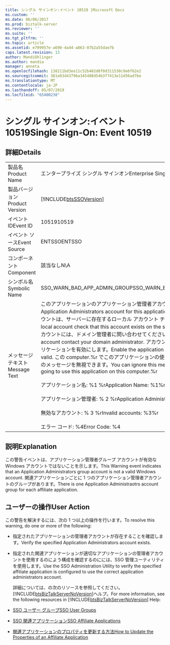 ```yaml
---
title: シングル サインオン:イベント 10519 |Microsoft Docs
ms.custom: ''
ms.date: 06/08/2017
ms.prod: biztalk-server
ms.reviewer: ''
ms.suite: ''
ms.tgt_pltfrm: ''
ms.topic: article
ms.assetid: e709957e-a690-4a44-a863-07b2a55dae7b
caps.latest.revision: 13
author: MandiOhlinger
ms.author: mandia
manager: anneta
ms.openlocfilehash: 138211bd3ee11c52b482d0f0d311530c9e6f62e2
ms.sourcegitcommit: 381e83d43796a345488d54b3f7413e11d56ad7be
ms.translationtype: MT
ms.contentlocale: ja-JP
ms.lasthandoff: 05/07/2019
ms.locfileid: "65400238"
---
```

# <a name="single-sign-on-event-10519"></a><span data-ttu-id="e21ca-102">シングル サインオン:イベント 10519</span><span class="sxs-lookup"><span data-stu-id="e21ca-102">Single Sign-On: Event 10519</span></span>
## <a name="details"></a><span data-ttu-id="e21ca-103">詳細</span><span class="sxs-lookup"><span data-stu-id="e21ca-103">Details</span></span>  

|                 |                                                                                                                                                                                                                                                                                                                                                                                                                                                                                                            |
|-----------------|------------------------------------------------------------------------------------------------------------------------------------------------------------------------------------------------------------------------------------------------------------------------------------------------------------------------------------------------------------------------------------------------------------------------------------------------------------------------------------------------------------|
|  <span data-ttu-id="e21ca-104">製品名</span><span class="sxs-lookup"><span data-stu-id="e21ca-104">Product Name</span></span>   |                                                                                                                                                                                                                                         <span data-ttu-id="e21ca-105">エンタープライズ シングル サインオン</span><span class="sxs-lookup"><span data-stu-id="e21ca-105">Enterprise Single Sign-On</span></span>                                                                                                                                                                                                                                          |
| <span data-ttu-id="e21ca-106">製品バージョン</span><span class="sxs-lookup"><span data-stu-id="e21ca-106">Product Version</span></span> |                                                                                                                                                                                                                         [!INCLUDE[btsSSOVersion](../includes/btsssoversion-md.md)]                                                                                                                                                                                                                         |
|    <span data-ttu-id="e21ca-107">イベント ID</span><span class="sxs-lookup"><span data-stu-id="e21ca-107">Event ID</span></span>     |                                                                                                                                                                                                                                                   <span data-ttu-id="e21ca-108">10519</span><span class="sxs-lookup"><span data-stu-id="e21ca-108">10519</span></span>                                                                                                                                                                                                                                                    |
|  <span data-ttu-id="e21ca-109">イベント ソース</span><span class="sxs-lookup"><span data-stu-id="e21ca-109">Event Source</span></span>   |                                                                                                                                                                                                                                                   <span data-ttu-id="e21ca-110">ENTSSO</span><span class="sxs-lookup"><span data-stu-id="e21ca-110">ENTSSO</span></span>                                                                                                                                                                                                                                                   |
|    <span data-ttu-id="e21ca-111">コンポーネント</span><span class="sxs-lookup"><span data-stu-id="e21ca-111">Component</span></span>    |                                                                                                                                                                                                                                                    <span data-ttu-id="e21ca-112">該当なし</span><span class="sxs-lookup"><span data-stu-id="e21ca-112">N\A</span></span>                                                                                                                                                                                                                                                     |
|  <span data-ttu-id="e21ca-113">シンボル名</span><span class="sxs-lookup"><span data-stu-id="e21ca-113">Symbolic Name</span></span>  |                                                                                                                                                                                                                                        <span data-ttu-id="e21ca-114">SSO_WARN_BAD_APP_ADMIN_GROUP</span><span class="sxs-lookup"><span data-stu-id="e21ca-114">SSO_WARN_BAD_APP_ADMIN_GROUP</span></span>                                                                                                                                                                                                                                        |
|  <span data-ttu-id="e21ca-115">メッセージ テキスト</span><span class="sxs-lookup"><span data-stu-id="e21ca-115">Message Text</span></span>   | <span data-ttu-id="e21ca-116">このアプリケーションのアプリケーション管理者アカウントが無効です。</span><span class="sxs-lookup"><span data-stu-id="e21ca-116">The Application Administrators account for this application is not valid.</span></span> <span data-ttu-id="e21ca-117">このアカウントは、サーバーに存在するローカル アカウント チェックの場合。</span><span class="sxs-lookup"><span data-stu-id="e21ca-117">If it is a local account check that this account exists on the server.</span></span> <span data-ttu-id="e21ca-118">場合はドメイン アカウントには、ドメイン管理者に問い合わせてください。</span><span class="sxs-lookup"><span data-stu-id="e21ca-118">If it is a domain account contact your domain administrator.</span></span> <span data-ttu-id="e21ca-119">アカウントが有効な場合は、アプリケーションを有効にします。</span><span class="sxs-lookup"><span data-stu-id="e21ca-119">Enable the application when the account is valid.</span></span> <span data-ttu-id="e21ca-120">この computer.%r でこのアプリケーションの使用を続けない場合は、このメッセージを無視できます。</span><span class="sxs-lookup"><span data-stu-id="e21ca-120">You can ignore this message if you are not going to use this application on this computer.%r</span></span><br /><br /> <span data-ttu-id="e21ca-121">アプリケーション名: %1 %r</span><span class="sxs-lookup"><span data-stu-id="e21ca-121">Application Name: %1%r</span></span><br /><br /> <span data-ttu-id="e21ca-122">アプリケーション管理者: % 2 %r</span><span class="sxs-lookup"><span data-stu-id="e21ca-122">Application Administrators: %2%r</span></span><br /><br /> <span data-ttu-id="e21ca-123">無効なアカウント: % 3 %r</span><span class="sxs-lookup"><span data-stu-id="e21ca-123">Invalid accounts: %3%r</span></span><br /><br /> <span data-ttu-id="e21ca-124">エラー コード: %4</span><span class="sxs-lookup"><span data-stu-id="e21ca-124">Error Code: %4</span></span> |

## <a name="explanation"></a><span data-ttu-id="e21ca-125">説明</span><span class="sxs-lookup"><span data-stu-id="e21ca-125">Explanation</span></span>  
 <span data-ttu-id="e21ca-126">この警告イベントは、アプリケーション管理者グループ アカウントが有効な Windows アカウントではないことを示します。</span><span class="sxs-lookup"><span data-stu-id="e21ca-126">This Warning event indicates that an Application Administrators group account is not a valid Windows account.</span></span> <span data-ttu-id="e21ca-127">関連アプリケーションごとに 1 つのアプリケーション管理者アカウントのグループがあります。</span><span class="sxs-lookup"><span data-stu-id="e21ca-127">There is one Application Administraotrs account group for each affiliate application.</span></span>  

## <a name="user-action"></a><span data-ttu-id="e21ca-128">ユーザーの操作</span><span class="sxs-lookup"><span data-stu-id="e21ca-128">User Action</span></span>  
 <span data-ttu-id="e21ca-129">この警告を解決するには、次の 1 つ以上の操作を行います。</span><span class="sxs-lookup"><span data-stu-id="e21ca-129">To resolve this warning, do one or more of the following:</span></span>  

- <span data-ttu-id="e21ca-130">指定されたアプリケーションの管理者アカウントが存在することを確認します。</span><span class="sxs-lookup"><span data-stu-id="e21ca-130">Verify the specified Application Administrators account exists.</span></span>  

- <span data-ttu-id="e21ca-131">指定された関連アプリケーションが適切なアプリケーションの管理者アカウントを使用するのによう構成を確認するのにには、SSO 管理ユーティリティを使用します。</span><span class="sxs-lookup"><span data-stu-id="e21ca-131">Use the SSO Administration Utility to verify the specified affiliate application is configured to use the correct application administrators account.</span></span>  

  <span data-ttu-id="e21ca-132">詳細については、の次のリソースを参照してください。[!INCLUDE[btsBizTalkServerNoVersion](../includes/btsbiztalkservernoversion-md.md)]ヘルプ。</span><span class="sxs-lookup"><span data-stu-id="e21ca-132">For more information, see the following resources in [!INCLUDE[btsBizTalkServerNoVersion](../includes/btsbiztalkservernoversion-md.md)] Help:</span></span>  

- [<span data-ttu-id="e21ca-133">SSO ユーザー グループ</span><span class="sxs-lookup"><span data-stu-id="e21ca-133">SSO User Groups</span></span>](../core/sso-user-groups.md)  

- [<span data-ttu-id="e21ca-134">SSO 関連アプリケーション</span><span class="sxs-lookup"><span data-stu-id="e21ca-134">SSO Affiliate Applications</span></span>](../core/sso-affiliate-applications.md)  

- [<span data-ttu-id="e21ca-135">関連アプリケーションのプロパティを更新する方法</span><span class="sxs-lookup"><span data-stu-id="e21ca-135">How to Update the Properties of an Affiliate Application</span></span>](../core/how-to-update-the-properties-of-an-affiliate-application.md)
